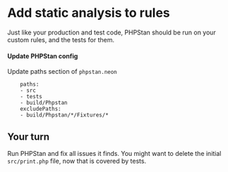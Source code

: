 # Add static analysis to rules

Just like your production and test code, PHPStan should be run on your custom rules, and the tests for them.


#### Update PHPStan config

Update paths section of `phpstan.neon`

```
    paths:
    - src
    - tests
    - build/Phpstan
    excludePaths:
    - build/Phpstan/*/Fixtures/*
```

## Your turn

Run PHPStan and fix all issues it finds. You might want to delete the initial `src/print.php` file, now that is covered by tests.
